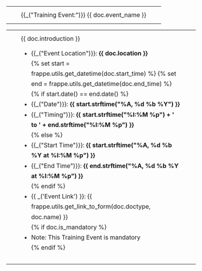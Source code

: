 <table class="panel-header" border="0" cellpadding="0" cellspacing="0" width="100%">
    <tr height="10"></tr>
    <tr>
        <td width="15"></td>
        <td>
            <div class="text-medium text-muted">
                <span>{{_("Training Event:")}} {{ doc.event_name }}</span>
            </div>
        </td>
        <td width="15"></td>
    </tr>
    <tr height="10"></tr>
</table>

<table class="panel-body" border="0" cellpadding="0" cellspacing="0" width="100%">
    <tr height="10"></tr>
    <tr>
        <td width="15"></td>
        <td>
            <div>
                {{ doc.introduction }}
                <ul class="list-unstyled" style="line-height: 1.7">
                    <li>{{_("Event Location")}}: <b>{{ doc.location }}</b></li>
                    {% set start = frappe.utils.get_datetime(doc.start_time) %}
                    {% set end = frappe.utils.get_datetime(doc.end_time) %}
                    {% if start.date() == end.date() %}
                    <li>{{_("Date")}}: <b>{{ start.strftime("%A, %d %b %Y") }}</b></li>
                    <li>
                        {{_("Timing")}}: <b>{{ start.strftime("%I:%M %p") + ' to ' + end.strftime("%I:%M %p") }}</b>
                    </li>
                    {% else %}
                    <li>{{_("Start Time")}}: <b>{{ start.strftime("%A, %d %b %Y at %I:%M %p") }}</b>
                    </li>
                    <li>{{_("End Time")}}: <b>{{ end.strftime("%A, %d %b %Y at %I:%M %p") }}</b>
                    </li>
                    {% endif %}
                    <li>{{ _('Event Link') }}: {{ frappe.utils.get_link_to_form(doc.doctype, doc.name) }}</li>
                    {% if doc.is_mandatory %}
                    <li>Note: This Training Event is mandatory</li>
                    {% endif %}
                </ul>
            </div>
        </td>
        <td width="15"></td>
    </tr>
    <tr height="10"></tr>
</table>